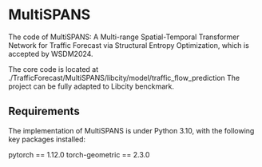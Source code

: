 # MultiSPANS

The code of MultiSPANS: A Multi-range Spatial-Temporal Transformer Network for Traffic Forecast via Structural Entropy Optimization, which is accepted by WSDM2024.

The core code is located at ./TrafficForecast/MultiSPANS/libcity/model/traffic_flow_prediction
The project can be fully adapted to Libcity benckmark.


## Requirements
The implementation of MultiSPANS is under Python 3.10, with the following key packages installed:

pytorch == 1.12.0
torch-geometric == 2.3.0